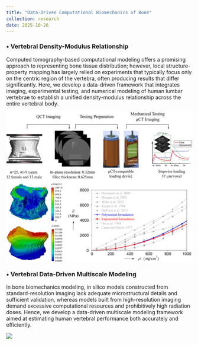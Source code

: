 ```yaml
---
title: "Data-Driven Computational Biomechanics of Bone"
collection: research
date: 2025-10-26
---
```


### •  Vertebral Density-Modulus Relationship

Computed tomography-based computational modeling offers a promising approach to representing bone tissue distribution; however, local structure-property mapping has largely relied on experiments that typically focus only on the centric region of the vertebra, often producing results that differ significantly. Here, we develop a data-driven framework that integrates imaging, experimental testing, and numerical modeling of human lumbar vertebrae to establish a unified density-modulus relationship across the entire vertebral body.

<img src='../images/Research_Bone_1.png' style='display:block; margin: 10px auto; width:900px;'>

### •  Vertebral Data-Driven Multiscale Modeling

In bone biomechanics modeling, in silico models constructed from standard-resolution imaging lack adequate microstructural details and sufficient validation, whereas models built from high-resolution imaging demand excessive computational resources and prohibitively high radiation doses. Hence, we develop a data-driven multiscale modeling framework aimed at estimating human vertebral performance both accurately and efficiently.

<img src='../images/Research_Bone_2.png' style='display:block; margin: 10px auto; width:900px;'>

